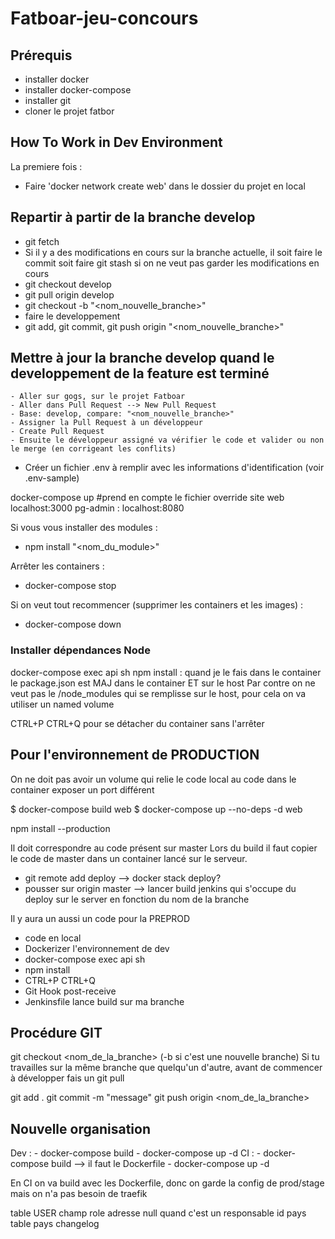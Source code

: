 # Fatboar-jeu-concours

## Prérequis

- installer docker
- installer docker-compose
- installer git
- cloner le projet fatbor

## How To Work in Dev Environment

La premiere fois :

- Faire 'docker network create web' dans le dossier du projet en local

## Repartir à partir de la branche develop

- git fetch
- Si il y a des modifications en cours sur la branche actuelle, il soit faire le commit soit faire git stash si on ne veut pas garder les modifications en cours
- git checkout develop
- git pull origin develop
- git checkout -b "<nom_nouvelle_branche>"
- faire le developpement
- git add, git commit, git push origin "<nom_nouvelle_branche>"

## Mettre à jour la branche develop quand le developpement de la feature est terminé

    - Aller sur gogs, sur le projet Fatboar
    - Aller dans Pull Request --> New Pull Request
    - Base: develop, compare: "<nom_nouvelle_branche>"
    - Assigner la Pull Request à un développeur
    - Create Pull Request
    - Ensuite le développeur assigné va vérifier le code et valider ou non le merge (en corrigeant les conflits)

- Créer un fichier .env à remplir avec les informations d'identification (voir .env-sample)

docker-compose up #prend en compte le fichier override
site web localhost:3000
pg-admin : localhost:8080

Si vous vous installer des modules :

- npm install "<nom_du_module>"

Arrêter les containers :

- docker-compose stop

Si on veut tout recommencer (supprimer les containers et les images) :

- docker-compose down

### Installer dépendances Node

docker-compose exec api sh
npm install : quand je le fais dans le container le package.json est MAJ dans le container ET sur le host
Par contre on ne veut pas le /node_modules qui se remplisse sur le host, pour cela on va utiliser un named volume

CTRL+P CTRL+Q pour se détacher du container sans l'arrêter

## Pour l'environnement de PRODUCTION

On ne doit pas avoir un volume qui relie le code local au code dans le container
exposer un port différent

$ docker-compose build web
$ docker-compose up --no-deps -d web

npm install --production

Il doit correspondre au code présent sur master
Lors du build il faut copier le code de master dans un container lancé sur le serveur.

- git remote add deploy --> docker stack deploy?
- pousser sur origin master --> lancer build jenkins qui s'occupe du deploy sur le server en fonction du nom de la branche

Il y aura un aussi un code pour la PREPROD

- code en local
- Dockerizer l'environnement de dev
- docker-compose exec api sh
- npm install
- CTRL+P CTRL+Q
- Git Hook post-receive
- Jenkinsfile lance build sur ma branche

## Procédure GIT

git checkout <nom_de_la_branche> (-b si c'est une nouvelle branche)
Si tu travailles sur la même branche que quelqu'un d'autre, avant de commencer à développer fais un git pull

git add .
git commit -m "message"
git push origin <nom_de_la_branche>

## Nouvelle organisation

Dev :
    -  docker-compose build
    -  docker-compose up -d
CI :
    - docker-compose build --> il faut le Dockerfile
    - docker-compose up -d

En CI on va build avec les Dockerfile, donc on garde la config de prod/stage mais on n'a pas besoin de traefik

table USER
champ role
adresse null quand c'est un responsable
id pays table pays
changelog